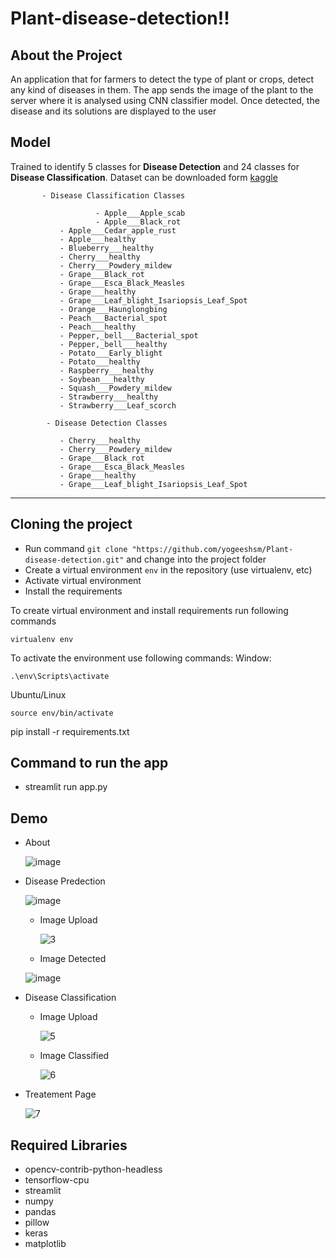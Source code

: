 # Plant-disease-detection!!

## About the Project
An application that for farmers to detect the type of plant or crops, detect any kind of diseases in them. The app sends the image of the plant to the server where it is analysed using CNN classifier model. Once detected, the disease and its solutions are displayed to the user

## Model

Trained to identify 5 classes for **Disease Detection** and 24 classes for **Disease Classification**. 
Dataset can be downloaded form [kaggle](https://www.kaggle.com/abdallahalidev/plantvillage-dataset)

           - Disease Classification Classes

                       - Apple___Apple_scab
                       - Apple___Black_rot
			   - Apple___Cedar_apple_rust
			   - Apple___healthy
			   - Blueberry___healthy
			   - Cherry___healthy
			   - Cherry___Powdery_mildew
			   - Grape___Black_rot
			   - Grape___Esca_Black_Measles
			   - Grape___healthy
			   - Grape___Leaf_blight_Isariopsis_Leaf_Spot
			   - Orange___Haunglongbing
			   - Peach___Bacterial_spot
			   - Peach___healthy
			   - Pepper,_bell___Bacterial_spot
			   - Pepper,_bell___healthy
			   - Potato___Early_blight
			   - Potato___healthy
			   - Raspberry___healthy
			   - Soybean___healthy
			   - Squash___Powdery_mildew
			   - Strawberry___healthy
			   - Strawberry___Leaf_scorch
			
            - Disease Detection Classes
            
			   - Cherry___healthy
			   - Cherry___Powdery_mildew
			   - Grape___Black_rot
			   - Grape___Esca_Black_Measles
			   - Grape___healthy
			   - Grape___Leaf_blight_Isariopsis_Leaf_Spot 
---
## Cloning the project  
* Run command `git clone "https://github.com/yogeeshsm/Plant-disease-detection.git"` and change into the project folder
* Create a virtual environment `env` in the repository (use virtualenv, etc)
*  Activate virtual environment
* Install the requirements


To create virtual environment and install requirements run following commands
```shell script
virtualenv env
```

To activate the environment use following commands:
Window: 
```shell script
.\env\Scripts\activate
```
Ubuntu/Linux
```shell script
source env/bin/activate
```
pip install -r requirements.txt

Command to run the app
---
 - streamlit run app.py

## Demo

- About

	![image](https://user-images.githubusercontent.com/52497119/118315341-0a7e7d80-b513-11eb-8565-24da0c206fdb.png)
	
- Disease Predection

	![image](https://user-images.githubusercontent.com/52497119/118315208-da36df00-b512-11eb-8b3a-4982fe2b3935.png)
	
	- Image Upload
	
		![3](https://user-images.githubusercontent.com/52497119/118315820-a01a0d00-b513-11eb-9a49-69176e64ed42.PNG)
		
	- Image Detected
	  	 
	        
	![image](https://user-images.githubusercontent.com/52497119/119301851-c01e9e80-bc80-11eb-9e86-c23947307072.png)

		
- Disease Classification

	- Image Upload
	
		![5](https://user-images.githubusercontent.com/52497119/118316025-e96a5c80-b513-11eb-8735-866427410077.PNG)
		
	- Image Classified
	
		![6](https://user-images.githubusercontent.com/52497119/118316149-1585dd80-b514-11eb-8c4b-8c9627d44e93.PNG)

- Treatement Page

	![7](https://user-images.githubusercontent.com/52497119/118316232-33534280-b514-11eb-8a71-3922c7e6267e.PNG)
	
## Required Libraries
- opencv-contrib-python-headless
- tensorflow-cpu
- streamlit
- numpy
- pandas
- pillow
- keras
- matplotlib
			

